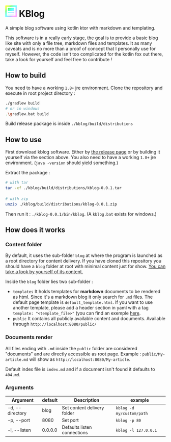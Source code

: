 # ![kblog Logo](logo.png) KBlog

A simple blog software using kotlin ktor with markdown and templating.

This software is in a really early stage, the goal is to provide a basic blog like site with only a file tree, markdown
files and templates. It as many caveats and is no more than a proof of concept that I personally use for myself.
However, the code isn't too complicated for the kotlin fox out there, take a look for yourself and feel free to
contribute !

## How to build

You need to have a working `1.8+` jre environment. Clone the repository and execute in root project directory :

```bash
./gradlew build
# or in windows
.\gradlew.bat build
```

Build release package is inside `./kblog/build/distributions`

## How to use

First download kblog software. Either by [the release page](https://github.com/L-Briand/kblog/releases) or by building
it yourself via the section above. You also need to have a working `1.8+` jre environment. (`java -version` should yield
something.)

Extract the package :

```bash
# with tar 
tar -xf ./kblog/build/distributions/kblog-0.0.1.tar

# with zip
unzip ./kblog/build/distributions/kblog-0.0.1.zip
```

Then run it : `./kblog-0.0.1/bin/kblog`. (A `kblog.bat` exists for windows.)

## How does it works

### Content folder

By default, it uses the sub-folder `blog` at where the program is launched as a root directory for content delivery. If
you have cloned this repository you should have a `blog` folder at root with minimal content just for
show. [You can take a look by yourself of its content.](./blog)

Inside the `blog` folder lies two sub-folder :

- `templates` It holds templates for **markdown** documents to be rendered as html. Since it's a markdown blog it only
  search for `.md` files. The default page template is `default_template.html`. If you want to use another template,
  please add a header section in yaml with a tag `template: "<template_file>"` 
  (you can find an exemple [here](blog/public/l'été-c'est-bien.md).
- `public` It contains all publicly available content and documents. Available through `http://localhost:8080/public/`

### Documents render

All files ending with `.md` inside the `public` folder are considered "documents" and are directly accessible as root
page. Example : `public/My-article.md` will show as `http://localhost:8080/My-article`.

Default index file is `index.md` and if a document isn't found it defaults to `404.md`.

### Arguments

| Argument        | default | Description                  | example                   |
|-----------------|---------|------------------------------|---------------------------|
| -d, --directory | blog    | Set content delivery folder  | `kblog -d my/custom/path` |
| -p, --port      | 8080    | Set port                     | `kblog -p 80`             |
| -l, --listen    | 0.0.0.0 | Defaults listen connections  | `kblog -l 127.0.0.1`      |
